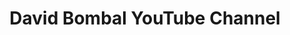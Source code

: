 ---
title: David Bombal YouTube Channel
description: Want to learn about IT? Want to get ahead in your career?  Well, this is the right place! On this channel, I discuss Linux, Python, Ethical Hacking, Networking, CCNA, Virtualization and other IT related topics. This YouTube channel has new videos uploaded every week! Subscribe for technical, detailed, no fluff content
url: https://www.youtube.com/@davidbombal
image:
    # url: '/assets/images/cafe.png'
    # alt: 'Cafe'
tags: ['youtube']
pubDate: 2023-11-11
draft: false
---